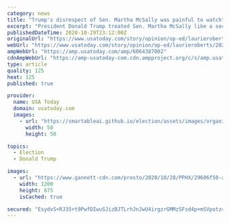 ```yaml
---
category: news
title: "Trump's disrespect of Sen. Martha McSally was painful to watch"
excerpt: "President Donald Trump treated Sen. Martha McSally like a second-class citizen during his Goodyear rally. That's the thanks she gets, for her loyalty."
publishedDateTime: 2020-10-29T23:12:00Z
originalUrl: "https://www.usatoday.com/story/opinion/op-ed/laurieroberts/2020/10/28/trumps-disrespect-sen-martha-mcsally-painful-watch/6064387002/"
webUrl: "https://www.usatoday.com/story/opinion/op-ed/laurieroberts/2020/10/28/trumps-disrespect-sen-martha-mcsally-painful-watch/6064387002/"
ampWebUrl: "https://amp.usatoday.com/amp/6064387002"
cdnAmpWebUrl: "https://amp-usatoday-com.cdn.ampproject.org/c/s/amp.usatoday.com/amp/6064387002"
type: article
quality: 125
heat: 125
published: true

provider:
  name: USA Today
  domain: usatoday.com
  images:
    - url: "https://smartableai.github.io/election/assets/images/organizations/usatoday.com-50x50.jpg"
      width: 50
      height: 50

topics:
  - Election
  - Donald Trump

images:
  - url: "https://www.gannett-cdn.com/presto/2020/10/28/PPHX/29606f50-ae19-4a72-a361-eb0642dbbb5e-DW1_8023.JPG?auto=webp&crop=3045,1713,x0,y304&format=pjpg&width=1200"
    width: 1200
    height: 675
    isCached: true

secured: "EsydvS+RJ35+t9PwfDIwuSJizBJTLrhJnJwU4irgzrGMMzSFsd4p+mSVpotz4rp5i86wbMg59SQVgj9U6G023qR+bkgCPvDbbCzOQPkiwlNfTMy9E+SfNvH4o64agOmMT+wkoWG6oPf5B4Alwj3WWfTDXqwXzFo3Gu0iE1l/F0oZKeeYsDH+5h3UU0qKcJobzrRjmvEXfi/uGUHhszn9NjPMlpbiXxieU5CKRl/dXrVDWzNac5w5BSh6tuLjcW9xB3qNLaMTq2nKZK7KCy96rZ7Tcu8QhFyYWsy9hHP2mYFitj6BjXTzvswJQqaxo3lflD4p5axU+d2oFE3xCLU6/ySH0NYL7VbGsYBr63hBv3Q=;E+UfFINwQ5sBnrTB4+Rz7g=="
---
```



